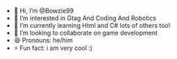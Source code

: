 - 👋 Hi, I’m @Bowzie99
- 👀 I’m interested in Gtag And Coding And Robotics
- 🌱 I’m currently learning Html and C# lots of others too!
- 💞️ I’m looking to collaborate on game development
- 😄 Pronouns: he/him
- ⚡ Fun fact: i am very cool :)

<!---
Bowzie99/Bowzie99 is a ✨ special ✨ repository because its `README.md` (this file) appears on your GitHub profile.
You can click the Preview link to take a look at your changes.
--->
